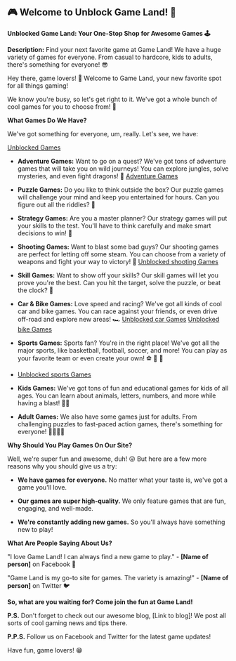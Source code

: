 ##  🎮  Welcome to Unblock Game Land!  🎉  

**Unblocked Game Land: Your One-Stop Shop for Awesome Games 🕹️** 

**Description:**  Find your next favorite game at Game Land! We have a huge variety of games for everyone. From casual to hardcore, kids to adults, there's something for everyone! 😎

Hey there, game lovers! 👋  Welcome to Game Land, your new favorite spot for all things gaming!  

We know you're busy, so let's get right to it.  We've got a whole bunch of cool games for you to choose from!  🎲 

**What Games Do We Have?**

We've got something for everyone, um, really.  Let's see, we have:

[Unblocked Games](https://online-generator.github.io/unblockedgames/)

* **Adventure Games:**  Want to go on a quest?  We've got tons of adventure games that will take you on wild journeys!  You can explore jungles, solve mysteries, and even fight dragons! 🐉 [Adventure Games](https://online-generator.github.io/unblockedgames/adventure/)

* **Puzzle Games:**  Do you like to think outside the box?  Our puzzle games will challenge your mind and keep you entertained for hours.  Can you figure out all the riddles? 🧠 

* **Strategy Games:**  Are you a master planner?  Our strategy games will put your skills to the test. You'll have to think carefully and make smart decisions to win! 🤔

* **Shooting Games:**  Want to blast some bad guys?  Our shooting games are perfect for letting off some steam.  You can choose from a variety of weapons and fight your way to victory! 🔫 [Unblocked shooting Games](https://online-generator.github.io/unblockedgames/shooting/)

* **Skill Games:**  Want to show off your skills?  Our skill games will let you prove you're the best.  Can you hit the target, solve the puzzle, or beat the clock? 🎯 

* **Car & Bike Games:**  Love speed and racing? We've got all kinds of cool car and bike games.  You can race against your friends, or even drive off-road and explore new areas!  🏎️ 
[Unblocked car Games](https://online-generator.github.io/unblockedgames/car/)
[Unblocked bike Games](https://online-generator.github.io/unblockedgames/bike/)
* **Sports Games:**  Sports fan?  You're in the right place!  We've got all the major sports, like basketball, football, soccer, and more!  You can play as your favorite team or even create your own!  ⚽️ 🏀 🏈
* [Unblocked sports Games](https://online-generator.github.io/unblockedgames/sport/)

* **Kids Games:**  We've got tons of fun and educational games for kids of all ages.  You can learn about animals, letters, numbers, and more while having a blast!  🧒👧 

* **Adult Games:**  We also have some games just for adults.  From challenging puzzles to fast-paced action games, there's something for everyone! 👨‍👩‍👧‍👦

**Why Should You Play Games On Our Site?**

Well, we're super fun and awesome, duh! 😜  But here are a few more reasons why you should give us a try:

* **We have games for everyone.**  No matter what your taste is, we've got a game you'll love.  

* **Our games are super high-quality.**  We only feature games that are fun, engaging, and well-made. 

* **We're constantly adding new games.**  So you'll always have something new to play! 

**What Are People Saying About Us?**

"I love Game Land! I can always find a new game to play." - **[Name of person]** on Facebook  💙 

"Game Land is my go-to site for games.  The variety is amazing!" - **[Name of person]** on Twitter 🐦

**So, what are you waiting for?  Come join the fun at Game Land!** 

**P.S.**  Don't forget to check out our awesome blog, [Link to blog]!  We post all sorts of cool gaming news and tips there.

**P.P.S.**  Follow us on Facebook and Twitter for the latest game updates! 
  


Have fun, game lovers!  😁 

